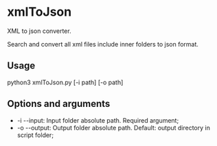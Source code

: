 # xmlToJson
XML to json converter.

Search and convert all xml files include inner folders to json format.

## Usage
python3 xmlToJson.py [-i path] [-o path]

## Options and arguments
* -i --input: Input folder absolute path. Required argument;
* -o --output: Output folder absolute path. Default: output directory in script folder;
